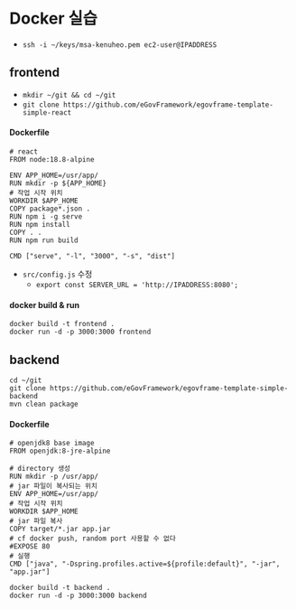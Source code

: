 # Docker 실습

- `ssh -i ~/keys/msa-kenuheo.pem ec2-user@IPADDRESS`


## frontend

- `mkdir ~/git && cd ~/git`
- `git clone https://github.com/eGovFramework/egovframe-template-simple-react`

#### Dockerfile

```
# react
FROM node:18.8-alpine

ENV APP_HOME=/usr/app/
RUN mkdir -p ${APP_HOME}
# 작업 시작 위치
WORKDIR $APP_HOME
COPY package*.json .
RUN npm i -g serve
RUN npm install
COPY . .
RUN npm run build

CMD ["serve", "-l", "3000", "-s", "dist"]

```

- `src/config.js` 수정
  - `export const SERVER_URL = 'http://IPADDRESS:8080';`
#### docker build & run
```
docker build -t frontend .
docker run -d -p 3000:3000 frontend
```

## backend

```
cd ~/git
git clone https://github.com/eGovFramework/egovframe-template-simple-backend
mvn clean package
```
#### Dockerfile
```
# openjdk8 base image
FROM openjdk:8-jre-alpine

# directory 생성
RUN mkdir -p /usr/app/
# jar 파일이 복사되는 위치
ENV APP_HOME=/usr/app/
# 작업 시작 위치
WORKDIR $APP_HOME
# jar 파일 복사
COPY target/*.jar app.jar
# cf docker push, random port 사용할 수 없다
#EXPOSE 80
# 실행
CMD ["java", "-Dspring.profiles.active=${profile:default}", "-jar", "app.jar"]

```

```
docker build -t backend .
docker run -d -p 3000:3000 backend
```

